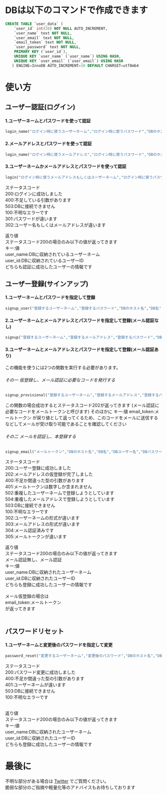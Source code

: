 # DBは以下のコマンドで作成できます

```sql
CREATE TABLE `user_data` (
    `user_id` int(20) NOT NULL AUTO_INCREMENT,
    `user_name` text NOT NULL,
    `user_email` text NOT NULL,
    `email_token` text NOT NULL,
    `user_password` text NOT NULL,
    PRIMARY KEY (`user_id`),
    UNIQUE KEY `user_name` (`user_name`) USING HASH,
    UNIQUE KEY `user_email` (`user_email`) USING HASH
   ) ENGINE=InnoDB AUTO_INCREMENT=10 DEFAULT CHARSET=utf8mb4
```
# 使い方

## ユーザー認証(ログイン)

#### 1.ユーザーネームとパスワードを使って認証
```php
login_name("ログイン時に使うユーザーネーム","ログイン時に使うパスワード","DBのホスト名","DB名","DBユーザー名","DBパスワード","DBのテーブル")
```

#### 2.メールアドレスとパスワードを使って認証
```php
login_name("ログイン時に使うメールアドレス","ログイン時に使うパスワード","DBのホスト名","DB名","DBユーザー名","DBパスワード","DBのテーブル")
```

#### 3.ユーザーネームかメールアドレスとパスワードを使って認証
```php
login("ログイン時に使うメールアドレスもしくはユーザーネーム","ログイン時に使うパスワード","DBのホスト名","DB名","DBユーザー名","DBパスワード","DBのテーブル")
```

ステータスコード<br>
200:ログインに成功しました<br>
400:不足している引数があります<br>
503:DBに接続できません<br>
100:不明なエラーです<br>
301:パスワードが違います<br>
302:ユーザー名もしくはメールアドレスが違います<br>

返り値<br>
ステータスコード200の場合のみ以下の値が返ってきます<br>
キー:値<br>
user_name:DBに収納されているユーザーネーム<br>
user_id:DBに収納されているユーザーID<br>
どちらも認証に成功したユーザーの情報です<br>

## ユーザー登録(サインアップ)

#### 1.ユーザーネームとパスワードを指定して登録
```php
signup_user("登録するユーザーネーム","登録するパスワード","DBのホスト名","DB名","DBユーザー名","DBパスワード","DBのテーブル")
```

#### 2.ユーザーネームとメールアドレスとパスワードを指定して登録(メール認証なし)
```php
signup("登録するユーザーネーム","登録するメールアドレス","登録するパスワード","DBのホスト名","DB名","DBユーザー名","DBパスワード","DBのテーブル")
```

#### 3.ユーザーネームとメールアドレスとパスワードを指定して登録(メール認証あり)
この機能を使うには2つの関数を実行する必要があります。
###### その一 仮登録し、メール認証に必要なコードを発行する
```php
signup_provisional("登録するユーザーネーム","登録するメールアドレス","登録するパスワード","DBのホスト名","DB名","DBユーザー名","DBパスワード","DBのテーブル")
```
この関数の場合成功するとステータスコード202が返ってきます
(メール認証に必要なコードをメールトークンと呼びます)
そのほかに
キー:値
email_token:メールトークン
が戻り値として返ってくるため、このコードをメールに送信するなどしてメールが受け取り可能であることを確認してください
###### その二 メールを認証し、本登録する
```php
signup_email("メールトークン","DBのホスト名","DB名","DBユーザー名","DBパスワード","DBのテーブル")
```

ステータスコード<br>
200:ユーザー登録に成功しました<br>
202:メールアドレスの仮登録が完了しました<br>
400:不足か間違った型の引数があります<br>
401:メールトークンは数字しか含まれません<br>
502:重複したユーザーネームで登録しようとしています<br>
504:重複したメールアドレスで登録しようとしています<br>
503:DBに接続できません<br>
100:不明なエラーです<br>
302:ユーザーネームの形式が違います<br>
303:メールアドレスの形式が違います<br>
304:メール認証済みです<br>
305:メールトークンが違います<br>

返り値<br>
ステータスコード200の場合のみ以下の値が返ってきます<br>
メール認証無し、メール認証<br>
キー:値<br>
user_name:DBに収納されたユーザーネーム<br>
user_id:DBに収納されたユーザーID<br>
どちらも登録に成功したユーザーの情報です<br>
<br>
メール仮登録の場合は<br>
email_token:メールトークン<br>
が返ってきます<br>
<br>
## パスワードリセット

#### 1.ユーザーネームと変更後のパスワードを指定して変更
```php
password_reset("変更するユーザーネーム","変更後のパスワード","DBのホスト名","DB名","DBユーザー名","DBパスワード","DBのテーブル")
```

ステータスコード<br>
200:パスワード変更に成功しました<br>
400:不足か間違った型の引数があります<br>
401:ユーザーネームが違います<br>
503:DBに接続できません<br>
100:不明なエラーです<br>
<br>

返り値<br>
ステータスコード200の場合のみ以下の値が返ってきます<br>
キー:値<br>
user_name:DBに収納されたユーザーネーム<br>
user_id:DBに収納されたユーザーID<br>
どちらも登録に成功したユーザーの情報です<br>


# 最後に

不明な部分がある場合は [Twitter](https://twitter.com/moons14_) でご質問ください。<br>
脆弱な部分のご指摘や軽量化等のアドバイスもお待ちしております

